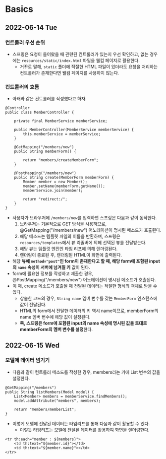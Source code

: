 # Basics
## 2022-06-14 Tue

### 컨트롤러 우선 순위
* 스프링은 요청이 들어왔을 때 관련된 컨트롤러가 있는지 우선 확인하고, 없는 경우에는 `resources/static/index.html` 파일을 웰컴 페이지로 활용한다.
  * 거꾸로 말해, `static` 폴더에 적절한 HTML 파일이 있더라도 요청을 처리하는 컨트롤러가 존재한다면 웰컴 페이지를 사용하지 않는다.

### 컨트롤러의 흐름
* 아래와 같은 컨트롤러를 작성했다고 하자.
```
@Controller
public class MemberController {

    private final MemberService memberService;

    public MemberController(MemberService memberService) {
        this.memberService = memberService;
    }

    @GetMapping("/members/new")
    public String memberForm() {

        return "members/createMemberForm";
    }

    @PostMapping("/members/new")
    public String create(MemberForm memberForm) {
        Member member = new Member();
        member.setName(memberForm.getName());
        memberService.join(member);

        return "redirect:/";
    }
}
```
* 사용자가 브라우저에 `/members/new`를 입력하면 스프링은 다음과 같이 동작한다.
  1. 브라우저는 기본적으로 GET 방식을 사용하므로, @GetMapping("/members/new") 어노테이션이 명시된 메소드가 호출된다.
  2. 해당 메소드는 템플릿 파일의 이름을 반환하며, 스프링은 `resources/templates`에서 뷰 리졸버에 의헤 선택된 뷰를 전달받는다.
  3. 해당 뷰는 템플릿 엔진인 타임 리프에 의해 렌더링된다.
  4. 렌더링이 종료된 후, 렌더링된 HTML이 화면에 출력된다.
* 해당 **뷰에 `method="post"`인 form이 존재한다고 할 때, 해당 form에 포함된 input의 `name` 속성이 서버에 넘겨질 키** 값이 된다.
* form에 필요한 정보를 작성하고 제출한 경우, @PostMapping("/members/new") 어노테이션이 명시된 메소드가 호출된다.
* 이 때, create 메소드가 호출될 때 전달된 데이터는 적절한 형식의 객체로 받을 수 있다.
  * 상술한 코드의 경우, `String name` 멤버 변수를 갖는 `MemberForm` 인스턴스에 값이 전달된다.
  * HTML의 form에서 전달한 데이터의 키 역시 name이므로, memberForm의 name 멤버 변수에 해당 값이 설정된다.
  * **즉, 스프링은 form에 포함된 input의 name 속성에 명시된 값을 토대로 memberForm의 멤버 변수를 설정**한다.

## 2022-06-15 Wed
### 모델에 데이터 넘기기
* 다음과 같이 컨트롤러 메소드를 작성한 경우, members라는 키에 List<Member> 변수의 값을 설정한다.
```
@GetMapping("/members")
public String listMembers(Model model) {
    List<Member> members = memberService.findMembers();
    model.addAttribute("members", members);

    return "members/memberList";
}
```
* 이렇게 모델에 전달된 데이터는 타임리프를 통해 다음과 같이 활용할 수 있다.
  * 이렇듯 타임리프는 모델에 전달된 데이터를 활용하여 화면을 렌더링한다.
```
<tr th:each="member : ${members}">
    <td th:text="${member.id}"></td>
    <td th:text="${member.name}"></td>
</tr>
```